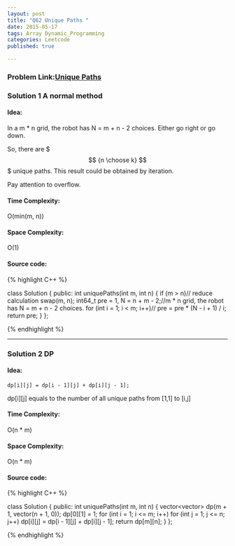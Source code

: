 ```yaml
---
layout: post
title: "Q62 Unique Paths "
date: 2015-05-17
tags: Array Dynamic_Programming 
categories: Leetcode
published: true

---
```

### Problem Link:[Unique Paths ](https://leetcode.com/problems/unique-paths/) 

### Solution 1 A normal method

#### Idea:

In a m * n grid, the robot has N = m + n - 2 choices. Either go right or go down. 

So, there are $$$ {n \choose k} $$$ unique paths. This result could be obtained by iteration.

Pay attention to overflow. 

#### Time Complexity:
O(min(m, n))

#### Space Complexity:
O(1)

#### Source code:
{% highlight C++ %}

class Solution {
public:
    int uniquePaths(int m, int n) {
        if (m > n)// reduce calculation
            swap(m, n);
        int64_t pre = 1, N = n + m - 2;//m * n grid, the robot has N = m + n - 2 choices.
        for (int i = 1; i < m; i++)//
            pre = pre * (N - i + 1) / i;
        return pre;
    }
};

{% endhighlight %}

---

### Solution 2 DP

#### Idea:

    dp[i][j] = dp[i - 1][j] + dp[i][j - 1];

dp[i][j] equals to the number of all unique paths from [1,1] to [i,j]

#### Time Complexity:

O(n * m)

#### Space Complexity:

O(n * m)

#### Source code:

{% highlight C++ %}

class Solution {
public:
    int uniquePaths(int m, int n) {
        vector<vector<int>> dp(m + 1, vector<int>(n + 1, 0));
        dp[0][1] = 1;
        for (int i = 1; i <= m; i++)
            for (int j = 1; j <= n; j++)
                dp[i][j] = dp[i - 1][j] + dp[i][j - 1];
        return dp[m][n];
    }
};

{% endhighlight %}


